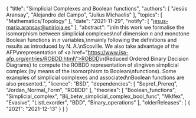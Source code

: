 {
    "title": "Simplicial Complexes and Boolean functions",
    "authors": [
        "Jesús Aransay",
        "Alejandro del Campo",
        "Julius Michaelis"
    ],
    "topics": [
        "Mathematics/Topology"
    ],
    "date": "2021-11-29",
    "notify": [
        "jesus-maria.aransay@unirioja.es"
    ],
    "abstract": "\nIn this work we formalise the isomorphism between simplicial complexes\nof dimension $n$ and monotone Boolean functions in $n$ variables,\nmainly following the definitions and results as introduced by N. A.\nScoville. We also take advantage of the AFP\nrepresentation of <a href=\"https://www.isa-afp.org/entries/ROBDD.html\">ROBDD</a>\n(Reduced Ordered Binary Decision Diagrams) to compute the ROBDD representation of a\ngiven simplicial complex (by means of the isomorphism to Boolean\nfunctions). Some examples of simplicial complexes and associated\nBoolean functions are also presented.",
    "licence": "BSD",
    "dependencies": [
        "Sepref_Prereq",
        "Jordan_Normal_Form",
        "ROBDD"
    ],
    "theories": [
        "Boolean_functions",
        "Simplicial_complex",
        "Bij_betw_simplicial_complex_bool_func",
        "MkIfex",
        "Evasive",
        "ListLexorder",
        "BDD",
        "Binary_operations"
    ],
    "olderReleases": [
        {
            "2021": "2021-12-13"
        }
    ]
}